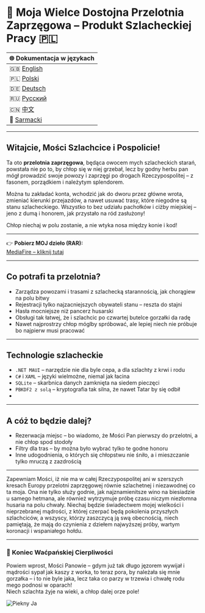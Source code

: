 # 🐎 Moja Wielce Dostojna Przelotnia Zaprzęgowa – Produkt Szlacheckiej Pracy 🇵🇱

| 🌐 Dokumentacja w językach |  
|---------------------------|  
| 🇬🇧 [English](README.md) |  
| 🇵🇱 [Polski](README-PL.md) |  
| 🇩🇪 [Deutsch](README-DE.md) |  
| 🇷🇺 [Русский](README-RU.md) |  
| 🇨🇳 [中文](README-ZH.md) |  
| 🏰 [Sarmacki](README-SARMACKI.md) |

---

## Witajcie, Mości Szlachcice i Pospolicie!

Ta oto **przelotnia zaprzęgowa**, będąca owocem mych szlacheckich starań, powstała nie po to, by chłop się w niej grzebał, lecz by godny herbu pan mógł prowadzić swoje powozy i zaprzęgi po drogach Rzeczypospolitej – z fasonem, porządkiem i należytym splendorem.

Można tu zakładać konta, wchodzić jak do dworu przez główne wrota, zmieniać kierunki przejazdów, a nawet usuwać trasy, które niegodne są stanu szlacheckiego. Wszystko to bez udziału pachołków i ciżby miejskiej – jeno z dumą i honorem, jak przystało na ród zasłużony!

Chłop niechaj w polu zostanie, a nie wtyka nosa między konie i kod!

---

👉 **Pobierz MOJ dzieło (RAR):**  
[MediaFire – kliknij tutaj](https://www.mediafire.com/file/jiod1vuoa9j1ulv/projekt.rar/file)

---

## Co potrafi ta przelotnia?

- Zarządza powozami i trasami z szlachecką starannością, jak chorągiew na polu bitwy  
- Rejestracji tylko najzacniejszych obywateli stanu – reszta do stajni  
- Hasła mocniejsze niż pancerz husarski 
- Obsługi tak łatwej, że i szlachcic po czwartej butelce gorzałki da radę  
- Nawet najprostrzy chłop móglby spróbować, ale lepiej niech nie próbuje bo najpierw musi pracować

---

## Technologie szlacheckie

- `.NET MAUI` – narzędzie nie dla byle cepa, a dla szlachty z krwi i rodu  
- `C#` i `XAML` – języki wielmożne, niemal jak łacina  
- `SQLite` – skarbnica danych zamknięta na siedem pieczęci  
- `PBKDF2 z solą` – kryptografia tak silna, że nawet Tatar by się odbił
- 
---

## A cóż to będzie dalej?

- Rezerwacja miejsc – bo wiadomo, że Mości Pan pierwszy do przelotni, a nie chłop spod stodoły  
- Filtry dla tras – by można było wybrać tylko te godne honoru  
- Inne udogodnienia, o których się chłopstwu nie śniło, a i mieszczanie tylko mruczą z zazdrością  

---

Zapewniam Mości, iż nie ma w całej Rzeczypospolitej ani w szerszych kresach Europy przelotni zaprzęgowej równie szlachetnej i niezawodnej co ta moja. Ona nie tylko służy godnie, jak najznamienitsze wino na biesiadzie u samego hetmana, ale również wytrzymuje próbę czasu niczym niezłomna husaria na polu chwały. Niechaj będzie świadectwem mojej wielkości i nieprzebranej mądrości, z której czerpać będą pokolenia przyszłych szlachciców, a wszyscy, którzy zaszczycą ją swą obecnością, niech pamiętają, że mają do czynienia z dziełem najwyższej próby, wartym koronacji i wspaniałego hołdu.


---

### 🏁 Koniec Waćpańskiej Cierpliwości

Powiem wprost, Mości Panowie – gdym już tak długo jęzorem wywijał i mądrości sypał jak kaszy z worka, to teraz pora, by należała się mnie gorzałka – i to nie byle jaka, lecz taka co parzy w trzewia i chwałę rodu mego podnosi w oparach!  
Niech szlachta żyje na wieki, a chłop dalej orze pole!

![Piekny Ja](https://hdtvpolska.com/wp-content/uploads/2023/10/1670-film-netflix.jpg)

